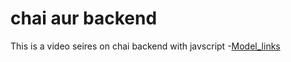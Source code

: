 # chai aur backend

This is a video seires on chai backend with javscript
-[Model_links](https://app.eraser.io/workspace/YtPqZ1VogxGy1jzIDkzj)

